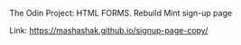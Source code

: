 The Odin Project: HTML FORMS. Rebuild Mint sign-up page 

Link: https://mashashak.github.io/signup-page-copy/
